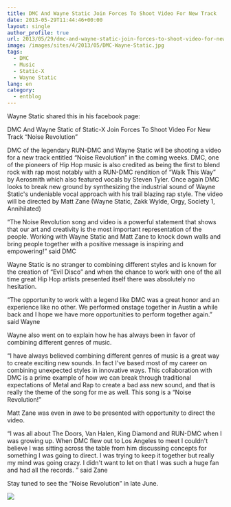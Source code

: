 ```yaml
---
title: DMC And Wayne Static Join Forces To Shoot Video For New Track
date: 2013-05-29T11:44:46+00:00
layout: single
author_profile: true
url: 2013/05/29/dmc-and-wayne-static-join-forces-to-shoot-video-for-new-track/
image: /images/sites/4/2013/05/DMC-Wayne-Static.jpg
tags:
  - DMC
  - Music
  - Static-X
  - Wayne Static
lang: en
category: 
  - entblog
---
```

Wayne Static shared this in his facebook page:

DMC And Wayne Static of Static-X Join Forces To Shoot Video For New Track “Noise Revolution”

DMC of the legendary RUN-DMC and Wayne Static will be shooting a video for a new track entitled “Noise Revolution” in the coming weeks. DMC, one of the pioneers of Hip Hop music is also credited as being the first to blend rock with rap most notably with a RUN-DMC rendition of “Walk This Way” by Aerosmith which also featured vocals by Steven Tyler. Once again DMC looks to break new ground by synthesizing the industrial sound of Wayne Static's undeniable vocal approach with his trail blazing rap style. The video will be directed by Matt Zane (Wayne Static, Zakk Wylde, Orgy, Society 1, Annihilated)

“The Noise Revolution song and video is a powerful statement that shows that our art and creativity is the most important representation of the people. Working with Wayne Static and Matt Zane to knock down walls and bring people together with a positive message is inspiring and empowering!” said DMC

Wayne Static is no stranger to combining different styles and is known for the creation of “Evil Disco” and when the chance to work with one of the all time great Hip Hop artists presented itself there was absolutely no hesitation.

“The opportunity to work with a legend like DMC was a great honor and an experience like no other. We performed onstage together in Austin a while back and I hope we have more opportunities to perform together again.” said Wayne

Wayne also went on to explain how he has always been in favor of combining different genres of music.

“I have always believed combining different genres of music is a great way to create exciting new sounds. In fact I've based most of my career on combining unexpected styles in innovative ways. This collaboration with DMC is a prime example of how we can break through traditional expectations of Metal and Rap to create a bad ass new sound, and that is really the theme of the song for me as well. This song is a “Noise Revolution!”

Matt Zane was even in awe to be presented with opportunity to direct the video.

“I was all about The Doors, Van Halen, King Diamond and RUN-DMC when I was growing up. When DMC flew out to Los Angeles to meet I couldn't believe I was sitting across the table from him discussing concepts for something I was going to direct. I was trying to keep it together but really my mind was going crazy. I didn't want to let on that I was such a huge fan and had all the records. ” said Zane

Stay tuned to see the “Noise Revolution” in late June.

![](/images/2013/05/DMC-Wayne-Static.jpg)